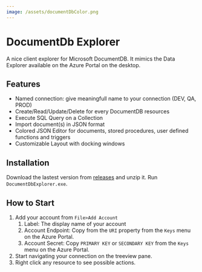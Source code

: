 ```yaml
---
image: /assets/documentDbColor.png
---
```


# DocumentDb Explorer

A nice client explorer for Microsoft DocumentDB.
It mimics the Data Explorer available on the Azure Portal on the desktop.

## [](#features)Features

- Named connection: give meaningfull name to your connection (DEV, QA, PROD)
- Create/Read/Update/Delete for every DocumentDB resources
- Execute SQL Query on a Collection
- Import document(s) in JSON format
- Colored JSON Editor for documents, stored procedures, user defined functions and triggers
- Customizable Layout with docking windows

## [](#installation)Installation

Download the lastest version from [releases](https://github.com/sachabruttin/DocumentDbExplorer/releases) and unzip it. Run `DocumentDbExplorer.exe`.

## [](#how-to-start)How to Start

1. Add your account from `File>Add Account`
   1. Label: The display name of your account
   2. Account Endpoint: Copy from the `URI` property from the `Keys` menu on the Azure Portal.
   3. Account Secret: Copy `PRIMARY KEY` or `SECONDARY KEY` from the `Keys` menu on the Azure Portal.
2. Start navigating your connection on the treeview pane.
3. Right click any resource to see possible actions. 

